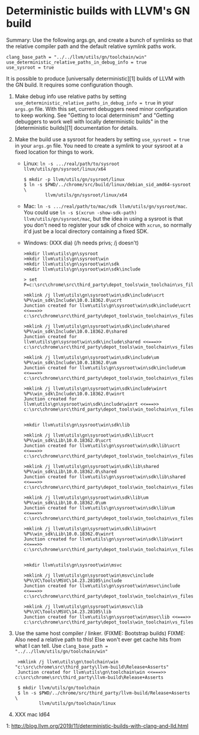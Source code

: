 Deterministic builds with LLVM's GN build
=========================================

Summary: Use the following args.gn, and create a bunch of symlinks so that
the relative compiler path and the default relative symlink paths work.

    clang_base_path = "../../llvm/utils/gn/toolchain/win"
    use_deterministic_relative_paths_in_debug_info = true
    use_sysroot = true

It is possible to produce [universally deterministic][1] builds of LLVM
with the GN build. It requires some configuration though.

1. Make debug info use relative paths by setting
   `use_deterministic_relative_paths_in_debug_info = true` in your `args.gn`
   file. With this set, current debuggers need minor configuration to keep
   working.  See "Getting to local determinism" and "Getting debuggers to work
   well with locally deterministic builds" in the [deterministic builds][1]
   documentation for details.

2. Make the build use a sysroot for headers by setting `use_sysroot = true`
   in your `args.gn` file. You need to create a symlink to your sysroot
   at a fixed location for things to work.

    * Linux: `ln -s .../real/path/to/sysroot llvm/utils/gn/sysroot/linux/x64`

          $ mkdir -p llvm/utils/gn/sysroot/linux
          $ ln -s $PWD/../chrome/src/build/linux/debian_sid_amd64-sysroot \
                  llvm/utils/gn/sysroot/linux/x64

    * Mac: `ln -s .../real/path/to/mac/sdk llvm/utils/gn/sysroot/mac`. You could
      use `ln -s $(xcrun -show-sdk-path) llvm/utils/gn/sysroot/mac`, but the
      idea in using a sysroot is that you don't need to register your sdk of
      choice with `xcrun`, so normally it'd just be a local directory
      containing a fixed SDK.
    * Windows: (XXX dia) (/h needs privs; /j doesn't)

          >mkdir llvm\utils\gn\sysroot
          >mkdir llvm\utils\gn\sysroot\win
          >mkdir llvm\utils\gn\sysroot\win\sdk
          >mkdir llvm\utils\gn\sysroot\win\sdk\include
          
          > set P=c:\src\chrome\src\third_party\depot_tools\win_toolchain\vs_files\8f58c55897a3282ed617055775a77ec3db771b88
          
          >mklink /j llvm\utils\gn\sysroot\win\sdk\include\ucrt %P%\win_sdk\Include\10.0.18362.0\ucrt
          Junction created for llvm\utils\gn\sysroot\win\sdk\include\ucrt <<===>> c:\src\chrome\src\third_party\depot_tools\win_toolchain\vs_files\8f58c55897a3282ed617055775a77ec3db771b88\win_sdk\Include\10.0.18362.0\ucrt
  
          >mklink /j llvm\utils\gn\sysroot\win\sdk\include\shared %P%\win_sdk\Include\10.0.18362.0\shared
          Junction created for llvm\utils\gn\sysroot\win\sdk\include\shared <<===>> c:\src\chrome\src\third_party\depot_tools\win_toolchain\vs_files\8f58c55897a3282ed617055775a77ec3db771b88\win_sdk\Include\10.0.18362.0\shared
          
          >mklink /j llvm\utils\gn\sysroot\win\sdk\include\um %P%\win_sdk\Include\10.0.18362.0\um
          Junction created for llvm\utils\gn\sysroot\win\sdk\include\um <<===>> c:\src\chrome\src\third_party\depot_tools\win_toolchain\vs_files\8f58c55897a3282ed617055775a77ec3db771b88\win_sdk\Include\10.0.18362.0\um
          
          >mklink /j llvm\utils\gn\sysroot\win\sdk\include\winrt %P%\win_sdk\Include\10.0.18362.0\winrt
          Junction created for llvm\utils\gn\sysroot\win\sdk\include\winrt <<===>> c:\src\chrome\src\third_party\depot_tools\win_toolchain\vs_files\8f58c55897a3282ed617055775a77ec3db771b88\win_sdk\Include\10.0.18362.0\winrt
          
          
          >mkdir llvm\utils\gn\sysroot\win\sdk\lib
          
          >mklink /j llvm\utils\gn\sysroot\win\sdk\lib\ucrt %P%\win_sdk\Lib\10.0.18362.0\ucrt
          Junction created for llvm\utils\gn\sysroot\win\sdk\lib\ucrt <<===>> c:\src\chrome\src\third_party\depot_tools\win_toolchain\vs_files\8f58c55897a3282ed617055775a77ec3db771b88\win_sdk\Lib\10.0.18362.0\ucrt
          
          >mklink /j llvm\utils\gn\sysroot\win\sdk\lib\shared %P%\win_sdk\Lib\10.0.18362.0\shared
          Junction created for llvm\utils\gn\sysroot\win\sdk\lib\shared <<===>> c:\src\chrome\src\third_party\depot_tools\win_toolchain\vs_files\8f58c55897a3282ed617055775a77ec3db771b88\win_sdk\Lib\10.0.18362.0\shared
  
          >mklink /j llvm\utils\gn\sysroot\win\sdk\lib\um %P%\win_sdk\Lib\10.0.18362.0\um
          Junction created for llvm\utils\gn\sysroot\win\sdk\lib\um <<===>> c:\src\chrome\src\third_party\depot_tools\win_toolchain\vs_files\8f58c55897a3282ed617055775a77ec3db771b88\win_sdk\Lib\10.0.18362.0\um
          
          >mklink /j llvm\utils\gn\sysroot\win\sdk\lib\winrt %P%\win_sdk\Lib\10.0.18362.0\winrt
          Junction created for llvm\utils\gn\sysroot\win\sdk\lib\winrt <<===>> c:\src\chrome\src\third_party\depot_tools\win_toolchain\vs_files\8f58c55897a3282ed617055775a77ec3db771b88\win_sdk\Lib\10.0.18362.0\winrt
          
          
          >mkdir llvm\utils\gn\sysroot\win\msvc
          
          >mklink /j llvm\utils\gn\sysroot\win\msvc\include %P%\VC\Tools\MSVC\14.23.28105\include
          Junction created for llvm\utils\gn\sysroot\win\msvc\include <<===>> c:\src\chrome\src\third_party\depot_tools\win_toolchain\vs_files\8f58c55897a3282ed617055775a77ec3db771b88\VC\Tools\MSVC\14.23.28105\include
          
          >mklink /j llvm\utils\gn\sysroot\win\msvc\lib %P%\VC\Tools\MSVC\14.23.28105\lib
          Junction created for llvm\utils\gn\sysroot\win\msvc\lib <<===>> c:\src\chrome\src\third_party\depot_tools\win_toolchain\vs_files\8f58c55897a3282ed617055775a77ec3db771b88\VC\Tools\MSVC\14.23.28105\lib


3. Use the same host compiler / linker. (FIXME: Bootstrap builds)
   FIXME: Also need a relative path to this! Else won't ever get cache hits
   from what I can tell. Use
   `clang_base_path = "../../llvm/utils/gn/toolchain/win"`

        >mklink /j llvm\utils\gn\toolchain\win "c:\src\chrome\src\third_party\llvm-build\Release+Asserts"
        Junction created for llvm\utils\gn\toolchain\win <<===>> c:\src\chrome\src\third_party\llvm-build\Release+Asserts

        $ mkdir llvm/utils/gn/toolchain
        $ ln -s $PWD/../chrome/src/third_party/llvm-build/Release+Asserts \
                llvm/utils/gn/toolchain/linux


4. XXX mac ld64

1: http://blog.llvm.org/2019/11/deterministic-builds-with-clang-and-lld.html

